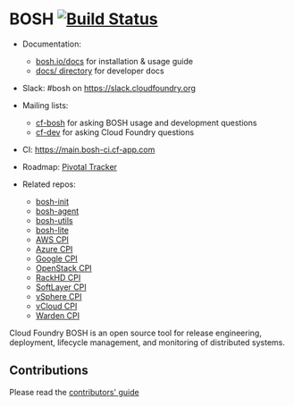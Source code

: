 # BOSH [![Build Status](https://travis-ci.org/cloudfoundry/bosh.png?branch=master)](https://travis-ci.org/cloudfoundry/bosh)

* Documentation:
	- [bosh.io/docs](https://bosh.io/docs) for installation & usage guide
	- [docs/ directory](docs/) for developer docs

* Slack: #bosh on <https://slack.cloudfoundry.org>

* Mailing lists:
    - [cf-bosh](https://lists.cloudfoundry.org/pipermail/cf-bosh) for asking BOSH usage and development questions
    - [cf-dev](https://lists.cloudfoundry.org/pipermail/cf-dev) for asking Cloud Foundry questions

* CI: <https://main.bosh-ci.cf-app.com>

* Roadmap: [Pivotal Tracker](https://www.pivotaltracker.com/n/projects/956238)

* Related repos:
	- [bosh-init](https://github.com/cloudfoundry/bosh-init)
	- [bosh-agent](https://github.com/cloudfoundry/bosh-agent)
	- [bosh-utils](https://github.com/cloudfoundry/bosh-utils)
	- [bosh-lite](https://github.com/cloudfoundry/bosh-lite)
	- [AWS CPI](https://github.com/cloudfoundry-incubator/bosh-aws-cpi-release)
	- [Azure CPI](https://github.com/cloudfoundry-incubator/bosh-azure-cpi-release)
	- [Google CPI](https://github.com/cloudfoundry-incubator/bosh-google-cpi-release)
	- [OpenStack CPI](https://github.com/cloudfoundry-incubator/bosh-openstack-cpi-release)
	- [RackHD CPI](https://github.com/cloudfoundry-incubator/bosh-rackhd-cpi-release)
	- [SoftLayer CPI](https://github.com/cloudfoundry-incubator/bosh-softlayer-cpi-release)
	- [vSphere CPI](https://github.com/cloudfoundry-incubator/bosh-vsphere-cpi-release)
	- [vCloud CPI](https://github.com/cloudfoundry-incubator/bosh-vcloud-cpi-release)
	- [Warden CPI](https://github.com/cppforlife/bosh-warden-cpi-release)

Cloud Foundry BOSH is an open source tool for release engineering, deployment, lifecycle management, and monitoring of distributed systems.

## Contributions

Please read the [contributors' guide](https://github.com/cloudfoundry/bosh/blob/master/CONTRIBUTING.md)

